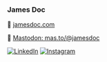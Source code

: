### James Doc

💬 [jamesdoc.com](https://jamesdoc.com)

🐘 <a href="https://mas.to/@jamesdoc" rel="me">Mastodon: mas.to/@jamesdoc</a>
<!--
**jamesdoc/jamesdoc** is a ✨ _special_ ✨ repository because its `README.md` (this file) appears on your GitHub profile.

Here are some ideas to get you started:

- 🔭 I’m currently working on ...
- 🌱 I’m currently learning ...
- 👯 I’m looking to collaborate on ...
- 🤔 I’m looking for help with ...
- 💬 Ask me about ...
- 📫 How to reach me: ...
- 😄 Pronouns: ...
- ⚡ Fun fact: ...
-->

[![LinkedIn](https://img.shields.io/badge/-jamesdoc-0a66c2?style=flat-square&labelColor=0a66c2&logo=linkedin&logoColor=white&link=https://www.linkedin.com/in/jamesdoc/)](https://www.linkedin.com/in/jamesdoc/)
[![Instagram](https://img.shields.io/badge/-@thejamesdoc-a52dc1?style=flat-square&labelColor=a52dc1&logo=instagram&logoColor=white&link=https://instagram.com/thejamesdoc)](https://instagram.com/thejamesdoc)
